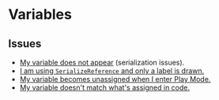 # Variables
## Issues
- [My variable does not appear](Serialization.md) (serialization issues).
- [I am using `SerializeReference` and only a label is drawn.](Serialization/SerializeReference.md)
- [My variable becomes unassigned when I enter Play Mode.](Variables/GetComponent%20Misuse.md)
- [My variable doesn't match what's assigned in code.](Variables/Serialized%20Defaults.md)
